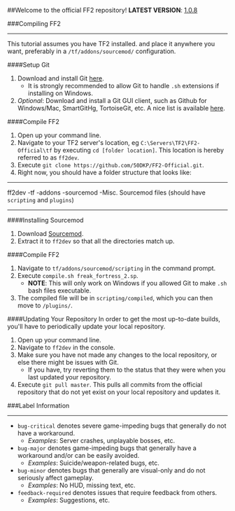 ##Welcome to the official FF2 repository!
**LATEST VERSION**: [1.0.8](https://forums.alliedmods.net/showpost.php?p=2054933&postcount=1)

###Compiling FF2
***
This tutorial assumes you have TF2 installed. and place it anywhere you want, preferably in a `/tf/addons/sourcemod/` configuration.

####Setup Git
1. Download and install Git [here](http://git-scm.com/download/).
	* It is strongly recommended to allow Git to handle `.sh` extensions if installing on Windows.
2. *Optional*: Download and install a Git GUI client, such as Github for Windows/Mac, SmartGitHg, TortoiseGit, etc.  A nice list is available [here](http://git-scm.com/downloads/guis).

####Compile FF2
1. Open up your command line.
2. Navigate to your TF2 server's location, eg `C:\Servers\TF2\FF2-Official\tf` by executing `cd [folder location]`.  This location is hereby referred to as `ff2dev`.
3. Execute `git clone https://github.com/50DKP/FF2-Official.git`.
4. Right now, you should have a folder structure that looks like:

***
ff2dev
\-tf
	\-addons
		\-sourcemod
			\-Misc. Sourcemod files (should have `scripting` and `plugins`)
***

####Installing Sourcemod
1. Download [Sourcemod](http://www.sourcemod.net/downloads.php).
2. Extract it to `ff2dev` so that all the directories match up.

####Compile FF2
1. Navigate to `tf/addons/sourcemod/scripting` in the command prompt.
2. Execute `compile.sh freak_fortress_2.sp`.
	* **NOTE**: This will only work on Windows if you allowed Git to make `.sh` bash files executable.
3. The compiled file will be in `scripting/compiled`, which you can then move to `/plugins/`.

####Updating Your Repository
In order to get the most up-to-date builds, you'll have to periodically update your local repository.

1. Open up your command line.
2. Navigate to `ff2dev` in the console.
3. Make sure you have not made any changes to the local repository, or else there might be issues with Git.
	* If you have, try reverting them to the status that they were when you last updated your repository.
4. Execute `git pull master`.  This pulls all commits from the official repository that do not yet exist on your local repository and updates it.

###Label Information
***
* `bug-critical` denotes severe game-impeding bugs that generally do not have a workaround.
	* *Examples*: Server crashes, unplayable bosses, etc.
* `bug-major` denotes game-impeding bugs that generally have a workaround and/or can be easily avoided.
	* *Examples*: Suicide/weapon-related bugs, etc.
* `bug-minor` denotes bugs that generally are visual-only and do not seriously affect gameplay.
	* *Examples*: No HUD, missing text, etc.
* `feedback-required` denotes issues that require feedback from others.
	* *Examples*: Suggestions, etc.